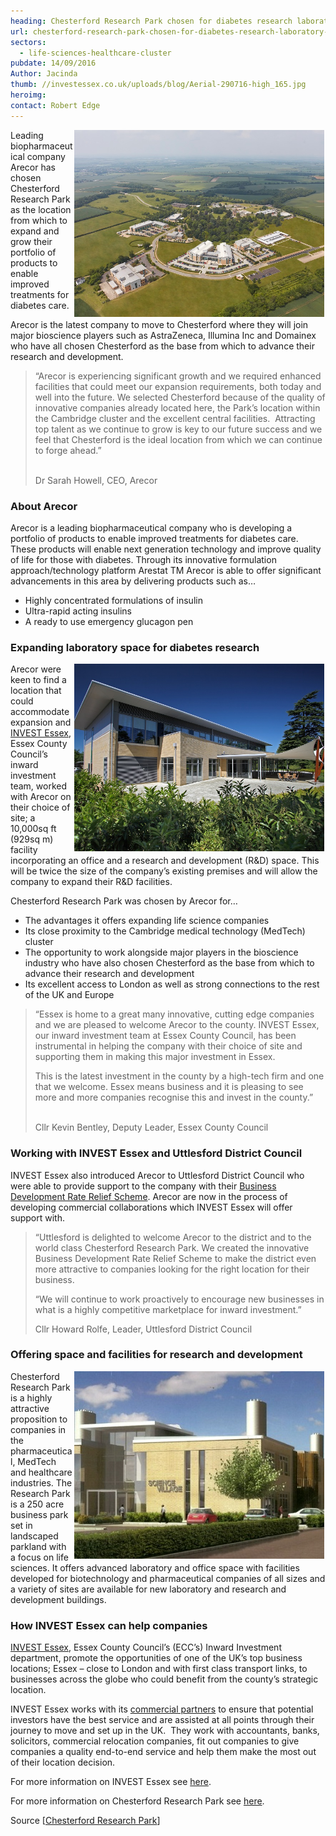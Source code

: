 ```yaml
---
heading: Chesterford Research Park chosen for diabetes research laboratory space
url: chesterford-research-park-chosen-for-diabetes-research-laboratory-space
sectors:
  - life-sciences-healthcare-cluster 
pubdate: 14/09/2016
Author: Jacinda
thumb: //investessex.co.uk/uploads/blog/Aerial-290716-high_165.jpg
heroimg: 
contact: Robert Edge
---
```

<p><img alt='Chesterford Research Park' src='../uploads/blog/Aerial-290716-high_700.jpg' style='width: 400px; height: 299px; margin-left: 2px; margin-right: 2px; float: right;'/>Leading biopharmaceutical company Arecor has chosen Chesterford Research Park as the location from which to expand and grow their portfolio of products to enable improved treatments for diabetes care.</p><p>Arecor is the latest company to move to Chesterford where they will join major bioscience players such as AstraZeneca, Illumina Inc and Domainex who have all chosen Chesterford as the base from which to advance their research and development.</p><blockquote><p>“Arecor is experiencing significant growth and we required enhanced facilities that could meet our expansion requirements, both today and well into the future. We selected Chesterford because of the quality of innovative companies already located here, the Park’s location within the Cambridge cluster and the excellent central facilities.  Attracting top talent as we continue to grow is key to our future success and we feel that Chesterford is the ideal location from which we can continue to forge ahead.”</p><p><br/>Dr Sarah Howell, CEO, Arecor</p></blockquote><h3>About Arecor</h3><p>Arecor is a leading biopharmaceutical company who is developing a portfolio of products to enable improved treatments for diabetes care. These products will enable next generation technology and improve quality of life for those with diabetes. Through its innovative formulation approach/technology platform Arestat TM Arecor is able to offer significant advancements in this area by delivering products such as…</p><ul><li>Highly concentrated formulations of insulin</li><li>Ultra-rapid acting insulins</li><li>A ready to use emergency glucagon pen</li></ul><h3>Expanding laboratory space for diabetes research</h3><p><img alt='Chesterford Research Park' src='../uploads/blog/IMG_8863_700.jpg' style='width: 400px; height: 300px; margin-left: 2px; margin-right: 2px; float: right;'/>Arecor were keen to find a location that could accommodate expansion and <a href='../index.html' target='_blank'>INVEST Essex</a>, Essex County Council’s inward investment team, worked with Arecor on their choice of site; a 10,000sq ft (929sq m) facility incorporating an office and a research and development (R&amp;D) space. This will be twice the size of the company’s existing premises and will allow the company to expand their R&amp;D facilities.</p><p>Chesterford Research Park was chosen by Arecor for…</p><ul><li>The advantages it offers expanding life science companies</li><li>Its close proximity to the Cambridge medical technology (MedTech) cluster</li><li>The opportunity to work alongside major players in the bioscience industry who have also chosen Chesterford as the base from which to advance their research and development</li><li>Its excellent access to London as well as strong connections to the rest of the UK and Europe</li></ul><blockquote><p>“Essex is home to a great many innovative, cutting edge companies and we are pleased to welcome Arecor to the county. INVEST Essex, our inward investment team at Essex County Council, has been instrumental in helping the company with their choice of site and supporting them in making this major investment in Essex.</p><p>This is the latest investment in the county by a high-tech firm and one that we welcome. Essex means business and it is pleasing to see more and more companies recognise this and invest in the county.”</p><p><br/>Cllr Kevin Bentley, Deputy Leader, Essex County Council</p></blockquote><h3>Working with INVEST Essex and Uttlesford District Council</h3><p>INVEST Essex also introduced Arecor to Uttlesford District Council who were able to provide support to the company with their <a href='business-development-rate-relief-scheme#.V9ZwSvArLIU' target='_blank'>Business Development Rate Relief Scheme</a>. Arecor are now in the process of developing commercial collaborations which INVEST Essex will offer support with.</p><blockquote><p>“Uttlesford is delighted to welcome Arecor to the district and to the world class Chesterford Research Park. We created the innovative Business Development Rate Relief Scheme to make the district even more attractive to companies looking for the right location for their business.</p><p>“We will continue to work proactively to encourage new businesses in what is a highly competitive marketplace for inward investment.”</p><p>Cllr Howard Rolfe, Leader, Uttlesford District Council</p></blockquote><h3>Offering space and facilities for research and development</h3><p><img alt='Chesterford Research Park' src='../uploads/blog/CRP_ScienceVillage__400.jpg' style='width: 400px; height: 300px; margin-left: 2px; margin-right: 2px; float: right;'/>Chesterford Research Park is a highly attractive proposition to companies in the pharmaceutical, MedTech and healthcare industries. The Research Park is a 250 acre business park set in landscaped parkland with a focus on life sciences. It offers advanced laboratory and office space with facilities developed for biotechnology and pharmaceutical companies of all sizes and a variety of sites are available for new laboratory and research and development buildings.</p><h3>How INVEST Essex can help companies</h3><p><a href='http://www.investessex.co.uk/' target='_blank'>INVEST Essex</a>, Essex County Council’s (ECC’s) Inward Investment department, promote the opportunities of one of the UK’s top business locations; Essex – close to London and with first class transport links, to businesses across the globe who could benefit from the county’s strategic location.</p><p>INVEST Essex works with its <a href='http://www.investessex.co.uk/partners' target='_blank'>commercial partners</a> to ensure that potential investors have the best service and are assisted at all points through their journey to move and set up in the UK.  They work with accountants, banks, solicitors, commercial relocation companies, fit out companies to give companies a quality end-to-end service and help them make the most out of their location decision.</p><p>For more information on INVEST Essex see <a href='http://www.investessex.co.uk/' target='_blank'>here</a>.</p><p>For more information on Chesterford Research Park see <a href='http://investessex.co.uk/studies/place-studies/chesterford-research-park' target='_blank'>here</a>.</p><p>Source [<a href='http://www.chesterfordresearchpark.com/latest-news/' target='_blank'>Chesterford Research Park</a>]</p>